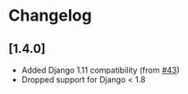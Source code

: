 # Changelog

## [1.4.0]

- Added Django 1.11 compatibility (from [#43](https://github.com/5monkeys/django-enumfield/pull/43))
- Dropped support for Django < 1.8
